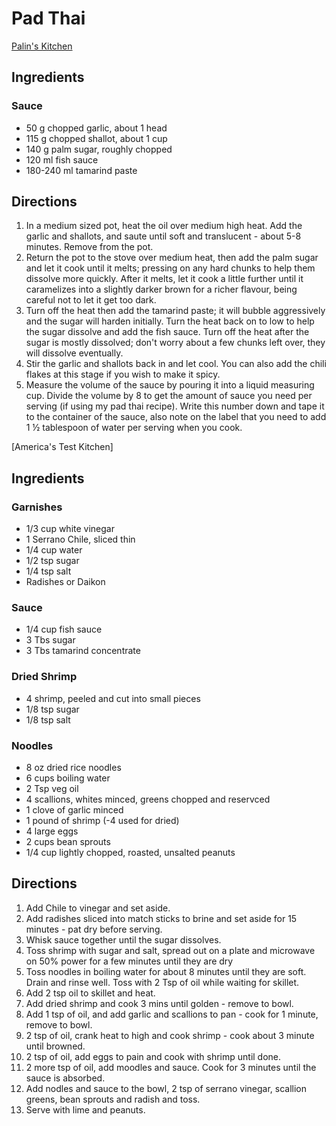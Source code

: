 # Pad Thai

[Palin's Kitchen](https://hot-thai-kitchen.com/5-min-pad-thai/comment-page-1/)

## Ingredients

### Sauce

- 50 g chopped garlic, about 1 head
- 115 g chopped shallot, about 1 cup
- 140 g palm sugar, roughly chopped
- 120 ml fish sauce
- 180-240 ml tamarind paste

## Directions

1. In a medium sized pot, heat the oil over medium high heat. Add the garlic and shallots, and saute until soft and translucent - about 5-8 minutes. Remove from the pot.
2. Return the pot to the stove over medium heat, then add the palm sugar and let it cook until it melts; pressing on any hard chunks to help them dissolve more quickly. After it melts, let it cook a little further until it caramelizes into a slightly darker brown for a richer flavour, being careful not to let it get too dark.
3. Turn off the heat then add the tamarind paste; it will bubble aggressively and the sugar will harden initially. Turn the heat back on to low to help the sugar dissolve and add the fish sauce. Turn off the heat after the sugar is mostly dissolved; don't worry about a few chunks left over, they will dissolve eventually.
4. Stir the garlic and shallots back in and let cool. You can also add the chili flakes at this stage if you wish to make it spicy.
5. Measure the volume of the sauce by pouring it into a liquid measuring cup. Divide the volume by 8 to get the amount of sauce you need per serving (if using my pad thai recipe). Write this number down and tape it to the container of the sauce, also note on the label that you need to add 1 ½ tablespoon of water per serving when you cook.

[America's Test Kitchen]

## Ingredients

### Garnishes

- 1/3 cup white vinegar
- 1 Serrano Chile, sliced thin
- 1/4 cup water
- 1/2 tsp sugar
- 1/4 tsp salt
- Radishes or Daikon

### Sauce

- 1/4 cup fish sauce
- 3 Tbs sugar
- 3 Tbs tamarind concentrate

### Dried Shrimp

- 4 shrimp, peeled and cut into small pieces
- 1/8 tsp sugar
- 1/8 tsp salt

### Noodles

- 8 oz dried rice noodles
- 6 cups boiling water
- 2 Tsp veg oil
- 4 scallions, whites minced, greens chopped and reservced
- 1 clove of garlic minced
- 1 pound of shrimp (-4 used for dried)
- 4 large eggs
- 2 cups bean sprouts
- 1/4 cup lightly chopped, roasted, unsalted peanuts

## Directions

1. Add Chile to vinegar and set aside.
2. Add radishes sliced into match sticks to brine and set aside for 15 minutes - pat dry before serving.
3. Whisk sauce together until the sugar dissolves.
4. Toss shrimp with sugar and salt, spread out on a plate and microwave on 50% power for a few minutes until they are dry
5. Toss noodles in boiling water for about 8 minutes until they are soft. Drain and rinse well. Toss with 2 Tsp of oil while waiting for skillet.
6. Add 2 tsp oil to skillet and heat.
7. Add dried shrimp and cook 3 mins until golden - remove to bowl.
8. Add 1 tsp of oil, and add garlic and scallions to pan - cook for 1 minute, remove to bowl.
9. 2 tsp of oil, crank heat to high and cook shrimp - cook about 3 minute until browned.
10. 2 tsp of oil, add eggs to pain and cook with shrimp until done.
11. 2 more tsp of oil, add moodles and sauce. Cook for 3 minutes until the sauce is absorbed.
12. Add nodles and sauce to the bowl, 2 tsp of serrano vinegar, scallion greens, bean sprouts and radish and toss.
13. Serve with lime and peanuts.
